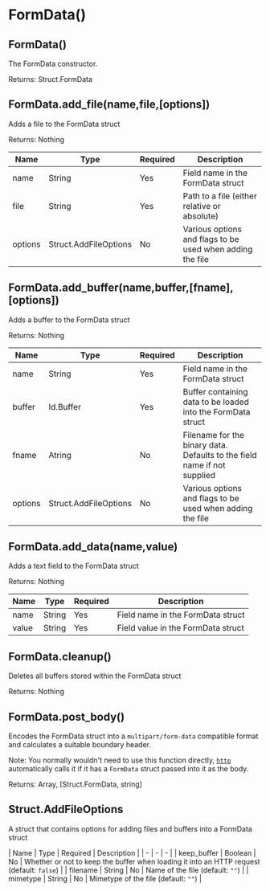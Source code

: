 # FormData()

## FormData()

The FormData constructor. 

Returns: Struct.FormData

## FormData.add_file(name,file,[options])

Adds a file to the FormData struct

Returns: Nothing

| Name | Type | Required | Description |
| - | - | - | - | 
| name | String | Yes | Field name in the FormData struct |
| file | String | Yes | Path to a file (either relative or absolute) |
| options | Struct.AddFileOptions | No | Various options and flags to be used when adding the file |
## FormData.add_buffer(name,buffer,[fname],[options])

Adds a buffer to the FormData struct

Returns: Nothing

| Name | Type | Required | Description | 
| - | - | - | - |
| name | String | Yes | Field name in the FormData struct |
| buffer | Id.Buffer | Yes | Buffer containing data to be loaded into the FormData struct |
| fname | Atring | No | Filename for the binary data. Defaults to the field name if not supplied |
| options | Struct.AddFileOptions | No | Various options and flags to be used when adding the file |

## FormData.add_data(name,value)

Adds a text field to the FormData struct

Returns: Nothing

| Name | Type | Required | Description | 
| - | - | - | - |
| name | String | Yes | Field name in the FormData struct |
| value | String | Yes | Field value in the FormData struct |

## FormData.cleanup()

Deletes all buffers stored within the FormData struct

Returns: Nothing


## FormData.post_body()

Encodes the FormData struct into a `multipart/form-data` compatible format and calculates a suitable boundary header. 

Note: You normally wouldn't need to use this function directly, [`http`](http.md?id=httpurl-method-body-options-callback-error-progress) automatically calls it if it has a `FormData` struct passed into it as the body. 

Returns: Array, [Struct.FormData, string]

## Struct.AddFileOptions

A struct that contains options for adding files and buffers into a FormData struct

| Name | Type | Required | Description |
| - | - | - |
| keep_buffer | Boolean | No | Whether or not to keep the buffer when loading it into an HTTP request (default: `false`) |
| filename | String | No | Name of the file (default: `""`) |
| mimetype | String | No | Mimetype of the file (default: `""`) | 